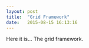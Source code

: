 ```yaml
---
layout: post
title:  "Grid Framework"
date:   2015-08-15 16:13:16
---
```

Here it is... The grid framework.